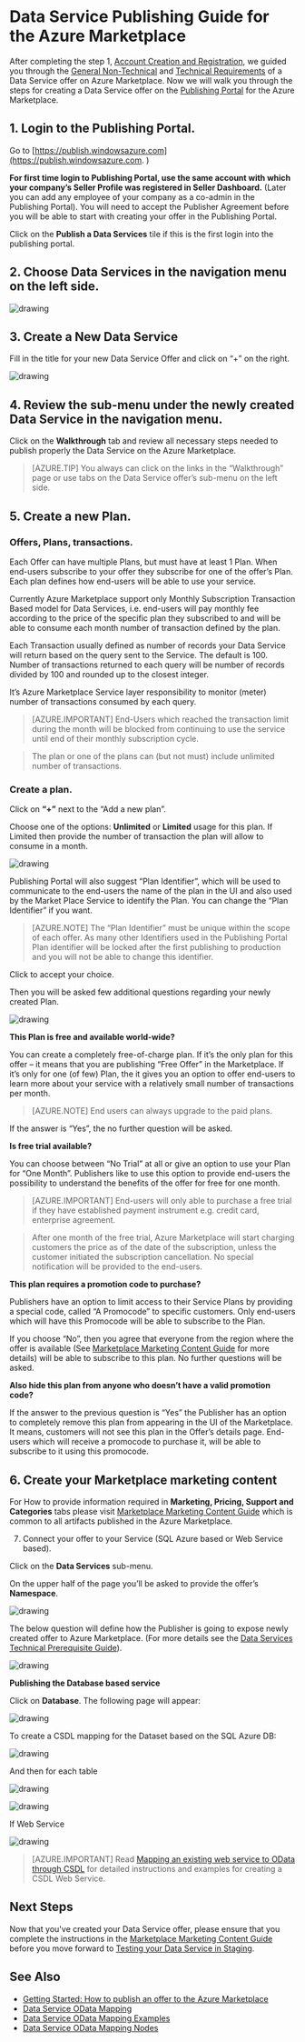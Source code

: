 <properties
   pageTitle="Guide to creating a Data Service for the  Marketplace | Microsoft Azure"
   description="Detailed instructions of how to create, certify and deploy a Data Service for purchase on the Azure Marketplace."
   services="marketplace-publishing"
   documentationCenter=""
   authors="HannibalSII"
   manager=""
   editor=""/>

   <tags
      ms.service="marketplace-publishing"
      ms.devlang="na"
      ms.topic="article"
      ms.tgt_pltfrm="na"
      ms.workload="na"
      ms.date="11/17/2015"
      ms.author="hascipio; avikova" />

# Data Service Publishing Guide for the Azure Marketplace
After completing the step 1, [Account Creation and Registration][link-acct-creation], we guided you through the [General Non-Technical](marketplace-publishing-prerequisites.md) and [Technical Requirements](marketplace-publishing-data-service-creation-prerequisites.md) of a Data Service offer on Azure Marketplace. Now we will walk you through the steps for creating a Data Service offer on the [Publishing Portal][link-pubportal] for the Azure Marketplace.

## 1.	Login to the Publishing Portal.

Go to [https://publish.windowsazure.com](https://publish.windowsazure.com. )

**For first time login to Publishing Portal, use the same account with which your company’s Seller Profile was registered in Seller Dashboard.**  (Later you can add any employee of your company as a co-admin in the Publishing Portal). You will need to accept the Publisher Agreement before you will be able to start with creating your offer in the Publishing Portal.

Click on the **Publish a Data Services** tile if this is the first login into the publishing portal.

## 2.	Choose **Data Services** in the navigation menu on the left side.

  ![drawing](media/marketplace-publishing-data-service-creation/pubportal-main-nav.png)

## 3.	Create a New Data Service

Fill in the title for your new Data Service Offer and click on “+” on the right.

  ![drawing](media/marketplace-publishing-data-service-creation/step-3.png)

## 4.	Review the sub-menu under the newly created Data Service in the navigation menu.

Click on the **Walkthrough** tab and review all necessary steps needed to publish properly the Data Service on the Azure Marketplace.

> [AZURE.TIP] You always can click on the links in the “Walkthrough” page or use tabs on the Data Service offer’s sub-menu on the left side.

## 5.	Create a new Plan.

### Offers, Plans, transactions.

Each Offer can have multiple Plans, but must have at least 1 Plan. When end-users subscribe to your offer they subscribe for one of the offer’s Plan. Each plan defines how end-users will be able to use your service.

Currently Azure Marketplace support only Monthly Subscription Transaction Based model for Data Services, i.e. end-users will pay monthly fee according to the price of the specific plan they subscribed to and will be able to consume each month number of
transaction defined by the plan.

Each Transaction usually defined as number of records your Data Service will return based on the query sent to the Service. The default is 100. Number of transactions returned to each query will be number of records divided by 100 and rounded up to the closest integer.

It’s Azure Marketplace Service layer responsibility to monitor (meter) number of transactions consumed by each query.

> [AZURE.IMPORTANT] End-Users which reached the transaction limit during the month will be blocked from continuing to use the service until end of their monthly subscription cycle.

> The plan or one of the plans can (but not must) include unlimited number of transactions.

### Create a plan.
Click on **“+”** next to the “Add a new plan”.

Choose one of the options: **Unlimited** or **Limited** usage for this plan.  If Limited then provide the number of transaction the plan will allow to consume in a month.

  ![drawing](media/marketplace-publishing-data-service-creation/step-5.1.png)  

Publishing Portal will also suggest “Plan Identifier”, which will be used to communicate to the end-users the name of the plan in the UI and also used by the Market Place Service to identify the Plan. You can change the “Plan Identifier” if you want.

> [AZURE.NOTE] The “Plan Identifier” must be unique within the scope of each offer. As many other Identifiers used in the Publishing Portal Plan identifier will be locked after the first publishing to production and you will not be able to change this identifier.

Click to accept your choice.

Then you will be asked few additional questions regarding your newly created Plan.

  ![drawing](media/marketplace-publishing-data-service-creation/step-5.2.png)

**This Plan is free and available world-wide?**

You can create a completely free-of-charge plan. If it’s the only plan for this offer – it means that you are publishing “Free Offer” in the Marketplace. If it’s only for one (of few) Plan, the it gives you an option to offer end-users to learn more about your service with a relatively small number of transactions per month.

> [AZURE.NOTE] End users can always upgrade to the paid plans.

If the answer is “Yes”, the no further question will be asked.

**Is free trial available?**

You can choose between “No Trial” at all or give an option to use your Plan for “One Month”. Publishers like to use this option to provide end-users the possibility to understand the benefits of the offer for free for one month.

> [AZURE.IMPORTANT] End-users will only able to purchase a free trial if they have established payment instrument e.g. credit card, enterprise agreement.

> After one month of the free trial, Azure Marketplace will start charging customers the price as of the date of the subscription, unless the customer initiated the subscription cancellation. No special notification will be provided to the end-users.

**This plan requires a promotion code to purchase?**

Publishers have an option to limit access to their Service Plans by providing a special code, called “A Promocode” to specific customers. Only end-users which will have this Promocode will be able to subscribe to the Plan.

If you choose “No”, then you agree that everyone from the region where the offer is available (See [Marketplace Marketing Content Guide](marketplace-publishing-push-to-staging.md) for more details) will be able to subscribe to this plan. No further questions will be asked.

**Also hide this plan from anyone who doesn’t have a valid promotion code?**

If the answer to the previous question is “Yes” the Publisher has an option to completely remove this plan from appearing in the UI of the Marketplace. It means, customers will not see this plan in the Offer’s details page. End-users which will receive a promocode to purchase it, will be able to subscribe to it using this promocode.

## 6.	Create your Marketplace marketing content
For How to provide information required in **Marketing, Pricing, Support and Categories** tabs please visit [Marketplace Marketing Content Guide](marketplace-publishing-push-to-staging.md) which is common to all artifacts published in the Azure Marketplace.  

7.	Connect your offer to your Service (SQL Azure based or Web Service based).

Click on the **Data Services** sub-menu.

On the upper half of the page you’ll be asked to provide the offer’s **Namespace**.  

  ![drawing](media/marketplace-publishing-data-service-creation/step-7.png)

The below question will define how the Publisher is going to expose newly created offer to Azure Marketplace. (For more details see the [Data Services Technical Prerequisite Guide](marketplace-publishing-data-service-creation-prerequisites.md)).

  ![drawing](media/marketplace-publishing-data-service-creation/step-7.2.png)

**Publishing the Database based service**

Click on **Database**. The following page will appear:

  ![drawing](media/marketplace-publishing-data-service-creation/step-7.3.png)

To create a CSDL mapping for the Dataset based on the SQL Azure DB:

  ![drawing](media/marketplace-publishing-data-service-creation/step-7.4.png)

And then for each table

  ![drawing](media/marketplace-publishing-data-service-creation/step-7.5.png)

  ![drawing](media/marketplace-publishing-data-service-creation/step-7.6.png)

If Web Service

  ![drawing](media/marketplace-publishing-data-service-creation/step-7.7.png)

> [AZURE.IMPORTANT] Read [Mapping an existing web service to OData through CSDL](marketplace-publishing-data-service-creation-odata-mapping.md) for detailed instructions and examples for creating a CSDL Web Service.

## Next Steps
Now that you've created your Data Service offer, please ensure that you complete the instructions in the [Marketplace Marketing Content Guide](marketplace-publishing-push-to-staging.md) before you move forward to [Testing your Data Service in Staging](marketplace-publishing-data-service-test-in-staging.md).

## See Also
- [Getting Started: How to publish an offer to the Azure Marketplace](marketplace-publishing-getting-started.md)
- [Data Service OData Mapping](marketplace-publishing-data-service-creation-odata-mapping.md)
- [Data Service OData Mapping Examples](marketplace-publishing-data-service-creation-odata-mapping-examples.md)
- [Data Service OData Mapping Nodes](marketplace-publishing-data-service-creation-odata-mapping-nodes.md)

[link-acct-creation]:marketplace-publishing-microsoft-accounts-creation-registration.md
[link-pubportal]:https://publish.windowsazure.com
